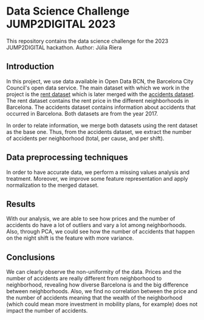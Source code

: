 # Data Science Challenge JUMP2DIGITAL 2023

This repository contains the data science challenge for the 2023 JUMP2DIGITAL hackathon. 
Author: Júlia Riera


Introduction
------
In this project, we use data available in Open Data BCN, the Barcelona City Council's open data service. The main dataset with which we work in the project is the [rent dataset](https://opendata-ajuntament.barcelona.cat/data/es/dataset/est-mercat-immobiliari-lloguer-mitja-mensual/resource/0a71a12d-55fa-4a76-b816-4ee55f84d327) which is later merged with the [accidents dataset](https://opendata-ajuntament.barcelona.cat/data/ca/dataset/accidents_causa_conductor_gu_bcn/resource/1a05cdd4-4844-41a5-872d-a0824d11b517?inner_span=True). The rent dataset contains the rent price in the different neighborhoods in Barcelona. The accidents dataset contains information about accidents that occurred in Barcelona. Both datasets are from the year 2017.

In order to relate information, we merge both datasets using the rent dataset as the base one. Thus, from the accidents dataset, we extract the number of accidents per neighborhood (total, per cause, and per shift). 


Data preprocessing techniques
------
In order to have accurate data, we perform a missing values analysis and treatment. Moreover, we improve some feature representation and apply normalization to the merged dataset.


Results
------
With our analysis, we are able to see how prices and the number of accidents do have a lot of outliers and vary a lot among neighborhoods. Also, through PCA, we could see how the number of accidents that happen on the night shift is the feature with more variance. 


Conclusions
------
We can clearly observe the non-uniformity of the data. Prices and the number of accidents are really different from neighborhood to neighborhood, revealing how diverse Barcelona is and the big difference between neighborhoods. Also, we find no correlation between the price and the number of accidents meaning that the wealth of the neighborhood (which could mean more investment in mobility plans, for example) does not impact the number of accidents.
